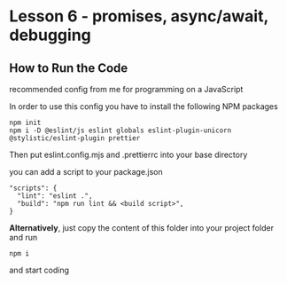 # Lesson 6 - promises, async/await, debugging

## How to Run the Code

recommended config from me for programming on a JavaScript

In order to use this config you have to install the following NPM packages
```
npm init
npm i -D @eslint/js eslint globals eslint-plugin-unicorn @stylistic/eslint-plugin prettier
```

Then put eslint.config.mjs and .prettierrc into your base directory

you can add a script to your package.json
```
"scripts": {
  "lint": "eslint .",
  "build": "npm run lint && <build script>",
}
```

**Alternatively**, just copy the content of this folder into your project folder and run
```
npm i
```

and start coding
